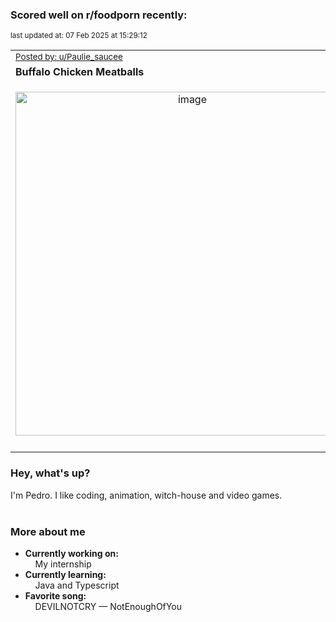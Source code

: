 ### Scored well on r/foodporn recently:

<p align="left"><sub>last updated at: 07 Feb 2025 at 15:29:12</sub></p>

|   |
| --- |
| <sub>[Posted by: u/Paulie_saucee][source]</sub> |
| **Buffalo Chicken Meatballs** | 
|<p align="center"> <img alt="image" src="https://i.redd.it/uj2d4dparqfe1.jpeg" width="550" /> </p>|
|   |

### Hey, what's up?

I'm Pedro. I like coding, animation, witch-house and video games.<br><br>

### More about me
- **Currently working on:**  
&nbsp;&nbsp;&nbsp;&nbsp;My internship
- **Currently learning:**  
&nbsp;&nbsp;&nbsp;&nbsp;Java and Typescript
- **Favorite song:**  
&nbsp;&nbsp;&nbsp;&nbsp;DEVILNOTCRY — NotEnoughOfYou<br><br>

  



  
  
  
[linkedin]: https://linkedin.com/in/pedro-h-r-gomes-8a487b14a/
[gmail]: mailto:pilique11@gmail.com
[source]: https://reddit.com/r/FoodPorn/comments/1ic281v/buffalo_chicken_meatballs/
[redditAPI]: https://www.reddit.com/dev/api/